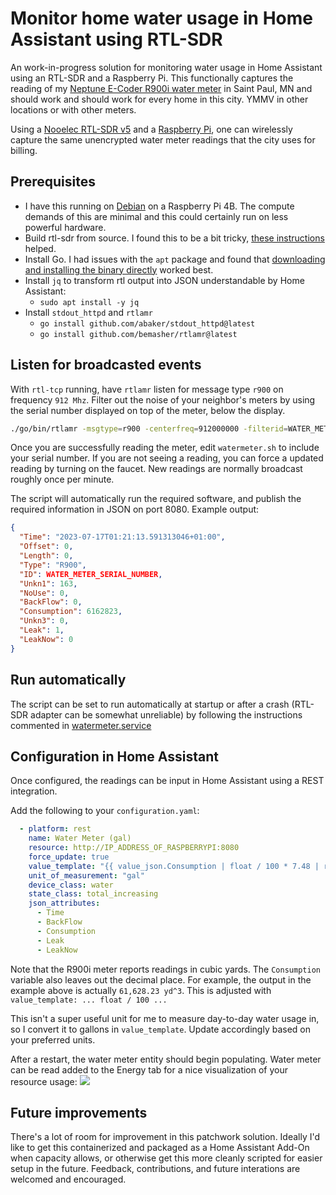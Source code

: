 # Monitor home water usage in Home Assistant using RTL-SDR 

An work-in-progress solution for monitoring water usage in Home Assistant using an RTL-SDR and a Raspberry Pi. 
This functionally captures the reading of my [Neptune E-Coder R900i water meter](https://www.neptunetg.com/products/endpointsmius/e-coderr900i/) in Saint Paul, MN and should work and should work for every home in this city. YMMV in other locations or with other meters.

Using a [Nooelec RTL-SDR v5](https://www.amazon.com/gp/product/B01GDN1T4S?psc=1) and a [Raspberry Pi](https://rpilocator.com/), one can wirelessly capture the same unencrypted water meter readings that the city uses for billing. 

## Prerequisites
- I have this running on [Debian](https://raspi.debian.net/) on a Raspberry Pi 4B. The compute demands of this are minimal and this could certainly run on less powerful hardware.
- Build rtl-sdr from source. I found this to be a bit tricky, [these instructions](https://gist.github.com/floehopper/99a0c8931f9d779b0998) helped. 
- Install Go. I had issues with the `apt` package and found that [downloading and installing the binary directly](https://www.jeremymorgan.com/tutorials/raspberry-pi/install-go-raspberry-pi/) worked best.
- Install `jq` to transform rtl output into JSON understandable by Home Assistant:
  - `sudo apt install -y jq` 
- Install `stdout_httpd` and `rtlamr`
  - `go install github.com/abaker/stdout_httpd@latest`
  - `go install github.com/bemasher/rtlamr@latest`
 
## Listen for broadcasted events
With `rtl-tcp` running, have `rtlamr` listen for message type `r900` on frequency `912 Mhz`. Filter out the noise of your neighbor's meters by using the serial number displayed on top of the meter, below the display. 
```bash
./go/bin/rtlamr -msgtype=r900 -centerfreq=912000000 -filterid=WATER_METER_SERIAL_NUMBER
```

Once you are successfully reading the meter, edit `watermeter.sh` to include your serial number. If you are not seeing a reading, you can force a updated reading by turning on the faucet. New readings are normally broadcast roughly once per minute.

The script will automatically run the required software, and publish the required information in JSON on port 8080.
Example output: 
```json
{
  "Time": "2023-07-17T01:21:13.591313046+01:00",
  "Offset": 0,
  "Length": 0,
  "Type": "R900",
  "ID": WATER_METER_SERIAL_NUMBER,
  "Unkn1": 163,
  "NoUse": 0,
  "BackFlow": 0,
  "Consumption": 6162823,
  "Unkn3": 0,
  "Leak": 1,
  "LeakNow": 0
}
```

## Run automatically 
The script can be set to run automatically at startup or after a crash (RTL-SDR adapter can be somewhat unreliable) by following the instructions commented in [watermeter.service](https://github.com/gunnaraas/watermeter/blob/main/watermeter.service)

## Configuration in Home Assistant 
Once configured, the readings can be input in Home Assistant using a REST integration. 

Add the following to your `configuration.yaml`: 
```yaml
  - platform: rest
    name: Water Meter (gal)
    resource: http://IP_ADDRESS_OF_RASPBERRYPI:8080
    force_update: true
    value_template: "{{ value_json.Consumption | float / 100 * 7.48 | round }}"
    unit_of_measurement: "gal"
    device_class: water
    state_class: total_increasing
    json_attributes:
      - Time
      - BackFlow
      - Consumption
      - Leak
      - LeakNow
```

Note that the R900i meter reports readings in cubic yards. The `Consumption` variable also leaves out the decimal place. For example, the output in the example above is actually `61,628.23 yd^3`. This is adjusted with `value_template: ... float / 100 ...` 

This isn't a super useful unit for me to measure day-to-day water usage in, so I convert it to gallons in `value_template`. Update accordingly based on your preferred units.

After a restart, the water meter entity should begin populating. Water meter can be read added to the Energy tab for a nice visualization of your resource usage: 
![](https://files.catbox.moe/5z10f2.png)

## Future improvements
There's a lot of room for improvement in this patchwork solution. Ideally I'd like to get this containerized and packaged as a Home Assistant Add-On when capacity allows, or otherwise get this more cleanly scripted for easier setup in the future. Feedback, contributions, and future interations are welcomed and encouraged. 
